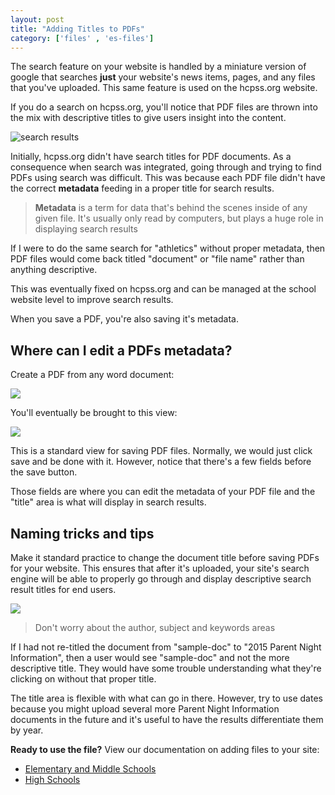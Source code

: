 ```yaml
---
layout: post
title: "Adding Titles to PDFs"
category: ['files' , 'es-files']
---
```


The search feature on your website is handled by a miniature version of google that searches **just** your website's news items, pages, and any files that you've uploaded. This same feature is used on the hcpss.org website.

If you do a search on hcpss.org, you'll notice that PDF files are thrown into the mix with descriptive titles to give users insight into the content.

![search results](/schoolsites-help/images/uploading/athletics-search.png)

Initially, hcpss.org didn't have search titles for PDF documents. As a consequence when search was integrated, going through and trying to find PDFs using search was difficult. This was because each PDF file didn't have the correct **metadata** feeding in a proper title for search results.

> **Metadata** is a term for data that's behind the scenes inside of any given file. It's usually only read by computers, but plays a huge role in displaying search results

If I were to do the same search for "athletics" without proper metadata, then PDF files would come back titled "document" or "file name" rather than anything descriptive.

This was eventually fixed on hcpss.org and can be managed at the school website level to improve search results. 

When you save a PDF, you're also saving it's metadata.

## Where can I edit a PDFs metadata?

Create a PDF from any word document:

![](/schoolsites-help/images/uploading/save-as.png)

You'll eventually be brought to this view:

![](/schoolsites-help/images/uploading/new-save.png)

This is a standard view for saving PDF files. Normally, we would just click save and be done with it. However, notice that there's a few fields before the save button.

Those fields are where you can edit the metadata of your PDF file and the "title" area is what will display in search results.

## Naming tricks and tips

Make it standard practice to change the document title before saving PDFs for your website. This ensures that after it's uploaded, your site's search engine will be able to properly go through and display descriptive search result titles for end users. 

![](/schoolsites-help/images/uploading/editing-title.png)

> Don't worry about the author, subject and keywords areas

If I had not re-titled the document from "sample-doc" to "2015 Parent Night Information", then a user would see "sample-doc" and not the more descriptive title. They would have some trouble understanding what they're clicking on without that proper title.

The title area is flexible with what can go in there. However, try to use dates because you might upload several more Parent Night Information documents in the future and it's useful to have the results differentiate them by year.

**Ready to use the file?** View our documentation on adding files to your site:

- [Elementary and Middle Schools](/schoolsites-help/es-files/2014/07/15/uploading-files/)
- [High Schools](/schoolsites-help/nodes-hs/2015/07/02/managing-files/)

 